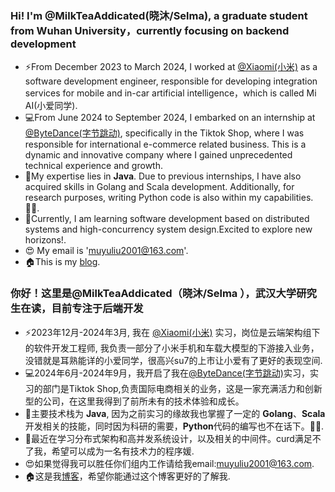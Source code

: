 ### Hi! I'm @MilkTeaAddicated(晓沐/Selma), a graduate student from Wuhan University，currently focusing on backend development

- ⚡From December 2023 to March 2024, I worked at [@Xiaomi(小米)](https://www.mi.com/) as a software development engineer, responsible for developing integration services for mobile and in-car artificial intelligence，which is called Mi AI(小爱同学).
- 💻From June 2024 to September 2024, I embarked on an internship at [@ByteDance(字节跳动)](https://www.bytedance.com/zh/), specifically in the Tiktok Shop, where I was responsible for international e-commerce related business. This is a dynamic and innovative company where I gained unprecedented technical experience and growth.
- 🌱My expertise lies in **Java**. Due to previous internships, I have also acquired skills in Golang and Scala development. Additionally, for research purposes, writing Python code is also within my capabilities. 🙋‍♀️.
- 🚀Currently, I am learning software development based on distributed systems and high-concurrency system design.Excited to explore new horizons!.
- 😍 My email is 'muyuliu2001@163.com'.
- 🏠This is my [blog](https://milkteaaddicted.github.io/).

### 你好！这里是@MilkTeaAddicated（晓沐/Selma ），武汉大学研究生在读，目前专注于后端开发

- ⚡2023年12月-2024年3月, 我在 [@Xiaomi(小米)](https://www.mi.com/) 实习，岗位是云端架构组下的软件开发工程师, 我负责一部分了小米手机和车载大模型的下游接入业务，没错就是耳熟能详的小爱同学，很高兴su7的上市让小爱有了更好的表现空间.
- 💻2024年6月-2024年9月，我开启了我在[@ByteDance(字节跳动)](https://www.bytedance.com/zh/)实习，实习的部门是Tiktok Shop,负责国际电商相关的业务，这是一家充满活力和创新型的公司，在这里我得到了前所未有的技术体验和成长。
- 🌱主要技术栈为 **Java**, 因为之前实习的缘故我也掌握了一定的 **Golang**、**Scala**开发相关的技能，同时因为科研的需要，**Python**代码的编写也不在话下。🙋‍♀️.
- 🚀最近在学习分布式架构和高并发系统设计，以及相关的中间件。curd满足不了我，希望可以成为一名有技术力的程序媛.
- 😍如果觉得我可以胜任你们组内工作请给我email:muyuliu2001@163.com.
- 🏠这是我[博客](https://milkteaaddicted.github.io/)，希望你能通过这个博客更好的了解我.

